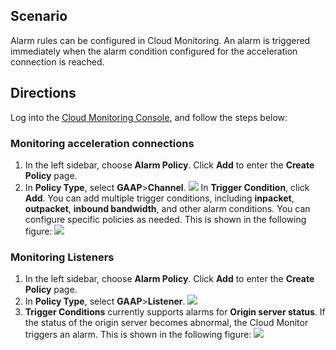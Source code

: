 ## Scenario
Alarm rules can be configured in Cloud Monitoring. An alarm is triggered immediately when the alarm condition configured for the acceleration connection is reached.

## Directions
Log into the [Cloud Monitoring Console](https://console.cloud.tencent.com/monitor/policylist/add), and follow the steps below:

### Monitoring acceleration connections
1. In the left sidebar, choose **Alarm Policy**. Click **Add** to enter the **Create Policy** page.
2. In **Policy Type**, select **GAAP**>**Channel**.
![](https://main.qcloudimg.com/raw/21a41c74d5282d4e55cc340824b79e37.png)
In **Trigger Condition**, click **Add**. You can add multiple trigger conditions, including **inpacket**, **outpacket**, **inbound bandwidth**, and other alarm conditions. You can configure specific policies as needed. This is shown in the following figure:
![](https://main.qcloudimg.com/raw/3abe12f5d1702b4a1e581ccab98a7d00.png)

### Monitoring Listeners
1. In the left sidebar, choose **Alarm Policy**. Click **Add** to enter the **Create Policy** page.
2. In **Policy Type**, select **GAAP**>**Listener**.
![](https://main.qcloudimg.com/raw/442694974704ab4e980785107a5c63a5.png)
3. **Trigger Conditions** currently supports alarms for **Origin server status**. If the status of the origin server becomes abnormal, the Cloud Monitor triggers an alarm. This is shown in the following figure:
![](https://main.qcloudimg.com/raw/0bef097363d0587dcdf3ad7eb22c272f.png)



